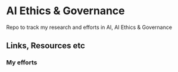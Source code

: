 

# AI Ethics & Governance

Repo to track my research and efforts in AI, AI Ethics & Governance

## Links, Resources etc 

### My efforts
